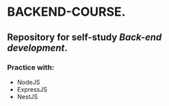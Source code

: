 # BACKEND-COURSE.

## Repository for self-study ***Back-end** development*.

### Practice with:

- NodeJS
- ExpressJS
- NestJS